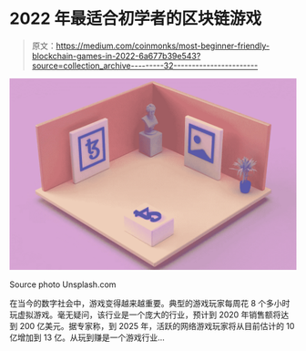 # 2022 年最适合初学者的区块链游戏

> 原文：<https://medium.com/coinmonks/most-beginner-friendly-blockchain-games-in-2022-6a677b39e543?source=collection_archive---------32----------------------->

![](img/de58df7b7b7917110176dfab41221ffe.png)

Source photo Unsplash.com

在当今的数字社会中，游戏变得越来越重要。典型的游戏玩家每周花 8 个多小时玩虚拟游戏。毫无疑问，该行业是一个庞大的行业，预计到 2020 年销售额将达到 200 亿美元。据专家称，到 2025 年，活跃的网络游戏玩家将从目前估计的 10 亿增加到 13 亿。从玩到赚是一个游戏行业…